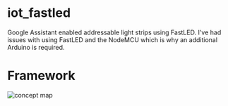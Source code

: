 # iot_fastled
Google Assistant enabled addressable light strips using FastLED. I've had issues with using FastLED and the NodeMCU which is why an additional Arduino is required.

# Framework
![concept map](https://github.com/dgorbunov/iot_fastled/blob/master/ConceptMap.PNG)
